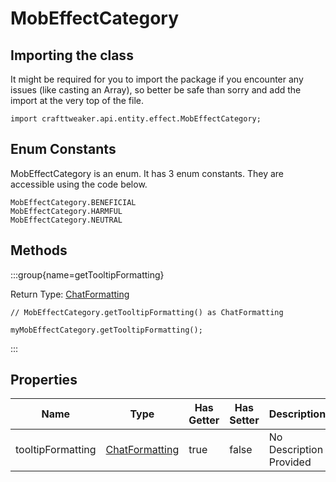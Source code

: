 # MobEffectCategory

## Importing the class

It might be required for you to import the package if you encounter any issues (like casting an Array), so better be safe than sorry and add the import at the very top of the file.
```zenscript
import crafttweaker.api.entity.effect.MobEffectCategory;
```


## Enum Constants

MobEffectCategory is an enum. It has 3 enum constants. They are accessible using the code below.

```zenscript
MobEffectCategory.BENEFICIAL
MobEffectCategory.HARMFUL
MobEffectCategory.NEUTRAL
```
## Methods

:::group{name=getTooltipFormatting}

Return Type: [ChatFormatting](/vanilla/api/text/ChatFormatting)

```zenscript
// MobEffectCategory.getTooltipFormatting() as ChatFormatting

myMobEffectCategory.getTooltipFormatting();
```

:::


## Properties

| Name | Type | Has Getter | Has Setter | Description |
|------|------|------------|------------|-------------|
| tooltipFormatting | [ChatFormatting](/vanilla/api/text/ChatFormatting) | true | false | No Description Provided |


